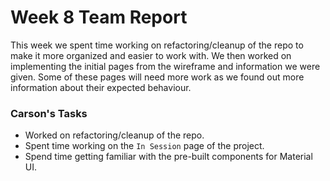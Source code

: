 # Week 8 Team Report

This week we spent time working on refactoring/cleanup of the repo to make it more organized and easier to work with. We
then worked on implementing the initial pages from the wireframe and information we were given. Some of these pages will
need more work as we found out more information about their expected behaviour.

### Carson's Tasks

- Worked on refactoring/cleanup of the repo.
- Spent time working on the `In Session` page of the project.
- Spend time getting familiar with the pre-built components for Material UI.